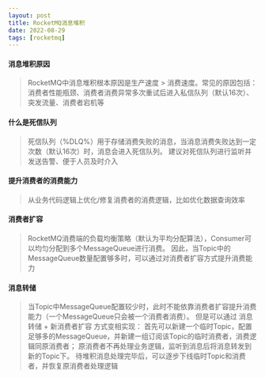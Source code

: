 ```yaml
---
layout: post
title: RocketMQ消息堆积
date: 2022-08-29
tags: [rocketmq]
---
```


#### 消息堆积原因
> RocketMQ中消息堆积根本原因是生产速度 > 消费速度。常见的原因包括：
> 消费者性能瓶颈、消费者消费异常多次重试后进入私信队列（默认16次）、突发流量、消费者宕机等

#### 什么是死信队列
> 死信队列（%DLQ%<ConsumerGroupName>）用于存储消费失败的消息，当消息消费失败达到一定次数（默认16次）时，消息会进入死信队列。
> 建议对死信队列进行监听并发送告警、便于人员及时介入

#### 提升消费者的消费能力
> 从业务代码逻辑上优化/修复消费者的消费逻辑，比如优化数据查询效率

#### 消费者扩容
> RocketMQ消费端的负载均衡策略（默认为平均分配算法），Consumer可以均匀分配到多个MessageQueue进行消费。
> 因此，当Topic中的MessageQueue数量配置够多时，可以通过对消费者扩容方式提升消费能力

#### 消息转储
> 当Topic中MessageQueue配置较少时，此时不能依靠消费者扩容提升消费能力（一个MessageQueue只会被一个消费者消费）。
> 但是可以通过 消息转储 + 新消费者扩容 方式变相实现：
> 首先可以新建一个临时Topic，配置足够多的MessageQueue，并新建一组订阅该Topic的临时消费者，消费逻辑同原消费者；
> 原消费者不再处理业务逻辑，监听到消息后将消息转发到新的Topic下。
> 待堆积消息处理完毕后，可以逐步下线临时Topic和消费者，并恢复原消费者处理逻辑
